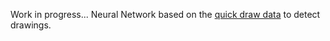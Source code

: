 Work in progress...
Neural Network based on the [quick draw data](https://quickdraw.withgoogle.com/data) to detect drawings.
